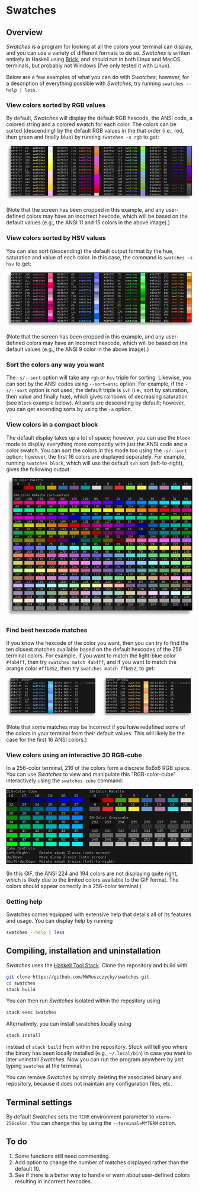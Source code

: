 # Swatches

## Overview

*Swatches* is a program for looking at all the colors your terminal can display, and you can use a variety of different formats to do so. *Swatches* is written entirely in Haskell using [Brick](https://hackage.haskell.org/package/brick), and should run in both Linux and MacOS terminals, but probably not Windows (I've only tested it with Linux).

Below are a few examples of what you can do with *Swatches*; however, for a description of everything possible with *Swatches*, try running `swatches --help | less`.

### View colors sorted by RGB values

By default, *Swatches* will display the default RGB hexcode, the ANSI code, a colored string and a colored swatch for each color. The colors can be sorted (descending) by the default RGB values in the that order (i.e., red, then green and finally blue) by running `swatches -s rgb` to get:

![ravel-rgb](demos/ravel_rgb.png)

(Note that the screen has been cropped in this example, and any user-defined colors may have an incorrect hexcode, which will be based on the default values (e.g., the ANSI 11 and 15 colors in the above image).)

### View colors sorted by HSV values

You can also sort (descending) the default output format by the hue, saturation and value of each color. In this case, the command is `swatches -s hsv` to get:

![ravel-rgb](demos/ravel_hsv.png)

(Note that the screen has been cropped in this example, and any user-defined colors may have an incorrect hexcode, which will be based on the default values (e.g., the ANSI 9 color in the above image).)

### Sort the colors any way you want

The `-s/--sort` option will take any `rgb` or `hsv` triple for sorting. Likewise, you can sort by the ANSI codes using `--sort=ansi` option. For example, if the `-s/--sort` option is not used, the default triple is `svh` (i.e., sort by saturation, then value and finally hue), which gives rainbows of decreasing saturation (see `block` example below). All sorts are descending by default; however, you can get ascending sorts by using the `-a` option.

### View colors in a compact block

The default display takes up a lot of space; however, you can use the `block` mode to display everything more compactly with just the ANSI code and a color swatch. You can sort the colors in this mode too using the `-s/--sort` option; however, the first 16 colors are displayed separately. For example, running `swatches block`, which will use the default `svh` sort (left-to-right), gives the following output:

![ravel-rgb](demos/block.png)

### Find best hexcode matches

If you know the hexcode of the color you want, then you can try to find the ten closest matches available based on the default hexcodes of the 256 terminal colors. For example, if you want to match the light-blue color `#4ab4ff`, then try `swatches match 4ab4ff`, and if you want to match the orange color `#ffb852`, then try `swatches match ffb852`, to get:

![matches](demos/matches.png)

(Note that some matches may be incorrect if you have redefined some of the colors in your terminal from their default values. This will likely be the case for the first 16 ANSI colors.)

### View colors using an interactive 3D RGB-cube

In a 256-color terminal, 216 of the colors form a discrete 6x6x6 RGB space. You can use *Swatches* to view and manipulate this "RGB-color-cube" interactively using the `swatches cube` command:

![cube](demos/cube.gif)

(In this GIF, the ANSI 224 and 194 colors are not displaying quite right, which is likely due to the limited colors available to the GIF format. The colors should appear correctly in a 256-color terminal.)

### Getting help

Swatches comes equipped with extensive help that details all of its features and usage. You can display help by running
```sh
swatches --help | less
```

## Compiling, installation and uninstallation

*Swatches* uses the [Haskell Tool Stack](https://docs.haskellstack.org/en/stable/README/). Clone the repository and build with
```sh
git clone https://github.com/MWRuszczycky/swatches.git
cd swatches
stack build
```
You can then run *Swatches* isolated within the repository using
```sh
stack exec swatches
```
Alternatively, you can install swatches locally using
```sh
stack install
```
instead of `stack build` from within the repository. *Stack* will tell you where the binary has been locally installed (e.g., `~/.local/bin`) in case you want to later uninstall *Swatches*. Now you can run the program anywhere by just typing `swatches` at the terminal.

You can remove *Swatches* by simply deleting the associated binary and repository, because it does not maintain any configuration files, etc.

## Terminal settings

By default *Swatches* sets the `TERM` environment parameter to `xterm-256color`. You can change this by using the `--terminal=MYTERM` option.

## To do

1. Some functions still need commenting.
2. Add option to change the number of matches displayed rather than the default 10.
3. See if there is a better way to handle or warn about user-defined colors resulting in incorrect hexcodes.
